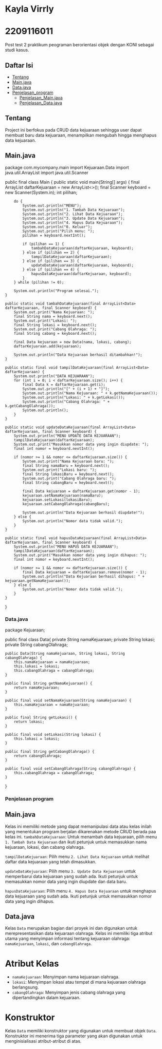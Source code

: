 # Kayla Virrly
# 2209116011
Post test 2 praktikum peograman berorientasi objek dengan KONI sebagai studi kasus.

## Daftar Isi

- [Tentang](#tentang)
- [Main.java](#Main.java)
- [Data.java](#Data.java)
- [Penjelasan_program](#penjelasan_program)
  - [Penjelasan_Main.java](Main.java)
  - [Penjelasan_Data.java](#Data.java)

## Tentang
Project ini berfokus pada CRUD data kejuaraan sehingga user dapat membuat baru data kejuaraan, menampilkan mengubah hingga menghapus data kejuaraan.

## Main.java
  package com.mycompany.main
  import Kejuaraan.Data
  import java.util.ArrayList
  import java.util.Scanner

public final class Main {
    public static void main(String[] args) {
        final ArrayList<Data> daftarKejuaraan = new ArrayList<>();
        final Scanner keyboard = new Scanner(System.in);
        int pilihan;

        do {
            System.out.println("MENU");
            System.out.println("1. Tambah Data Kejuaraan");
            System.out.println("2. Lihat Data Kejuaraan");
            System.out.println("3. Update Data Kejuaraan");
            System.out.println("4. Hapus Data Kejuaraan");
            System.out.println("0. Keluar");
            System.out.print("Pilih menu: ");
            pilihan = keyboard.nextInt();

            if (pilihan == 1) {
                tambahDataKejuaraan(daftarKejuaraan, keyboard);
            } else if (pilihan == 2) {
                tampilDataKejuaraan(daftarKejuaraan);
            } else if (pilihan == 3) {
                updateDataKejuaraan(daftarKejuaraan, keyboard);
            } else if (pilihan == 4) {
                hapusDataKejuaraan(daftarKejuaraan, keyboard);
            }
        } while (pilihan != 0);

        System.out.println("Program selesai.");
    }

    public static void tambahDataKejuaraan(final ArrayList<Data> daftarKejuaraan, final Scanner keyboard) {
        System.out.print("Nama Kejuaraan: ");
        final String nama = keyboard.next();
        System.out.print("Lokasi: ");
        final String lokasi = keyboard.next();
        System.out.print("Cabang Olahraga: ");
        final String cabang = keyboard.next();

        final Data kejuaraan = new Data(nama, lokasi, cabang);
        daftarKejuaraan.add(kejuaraan);

        System.out.println("Data Kejuaraan berhasil ditambahkan!");
    }

    public static final void tampilDataKejuaraan(final ArrayList<Data> daftarKejuaraan) {
        System.out.println("DATA KEJUARAAN");
        for (int i = 0; i < daftarKejuaraan.size(); i++) {
            final Data k = daftarKejuaraan.get(i);
            System.out.println("[" + (i + 1) + "]");
            System.out.println("Nama Kejuaraan: " + k.getNamaKejuaraan());
            System.out.println("Lokasi: " + k.getLokasi());
            System.out.println("Cabang Olahraga: " + k.getCabangOlahraga());
            System.out.println();
        }
    }

    public static void updateDataKejuaraan(final ArrayList<Data> daftarKejuaraan, final Scanner keyboard) {
        System.out.println("MENU UPDATE DATA KEJUARAAN");
        tampilDataKejuaraan(daftarKejuaraan);
        System.out.print("Masukkan nomor data yang ingin diupdate: ");
        final int nomor = keyboard.nextInt();
        
        if (nomor >= 1 && nomor <= daftarKejuaraan.size()) {
            System.out.print("Nama Kejuaraan baru: ");
            final String namaBaru = keyboard.next();
            System.out.print("Lokasi baru: ");
            final String lokasiBaru = keyboard.next();
            System.out.print("Cabang Olahraga baru: ");
            final String cabangBaru = keyboard.next();

            final Data kejuaraan = daftarKejuaraan.get(nomor - 1);
            kejuaraan.setNamaKejuaraan(namaBaru);
            kejuaraan.setLokasi(lokasiBaru);
            kejuaraan.setCabangOlahraga(cabangBaru);

            System.out.println("Data Kejuaraan berhasil diupdate!");
        } else {
            System.out.println("Nomor data tidak valid.");
        }
    }

    public static final void hapusDataKejuaraan(final ArrayList<Data> daftarKejuaraan, final Scanner keyboard) {
        System.out.println("MENU HAPUS DATA KEJUARAAN");
        tampilDataKejuaraan(daftarKejuaraan);
        System.out.print("Masukkan nomor data yang ingin dihapus: ");
        final int nomor = keyboard.nextInt();
        
        if (nomor >= 1 && nomor <= daftarKejuaraan.size()) {
            final Data kejuaraan = daftarKejuaraan.remove(nomor - 1);
            System.out.println("Data Kejuaraan berhasil dihapus: " + kejuaraan.getNamaKejuaraan());
        } else {
            System.out.println("Nomor data tidak valid.");
        }
    }
}

### Data.java
package Kejuaraan;

public final class Data{
    private String namaKejuaraan;
    private String lokasi;
    private String cabangOlahraga;

    public Data(String namaKejuaraan, String lokasi, String cabangOlahraga) {
        this.namaKejuaraan = namaKejuaraan;
        this.lokasi = lokasi;
        this.cabangOlahraga = cabangOlahraga;
    }

    public final String getNamaKejuaraan() {
        return namaKejuaraan;
    }

    public final void setNamaKejuaraan(String namaKejuaraan) {
        this.namaKejuaraan = namaKejuaraan;
    }

    public final String getLokasi() {
        return lokasi;
    }

    public final void setLokasi(String lokasi) {
        this.lokasi = lokasi;
    }

    public final String getCabangOlahraga() {
        return cabangOlahraga;
    }

    public final void setCabangOlahraga(String cabangOlahraga) {
        this.cabangOlahraga = cabangOlahraga;
    }
}


### Penjelasan program

## Main.java
Kelas ini memiliki metode yang dapat memanipulasi data atau kelas inilah yang menentukan program berjalan dikarenakan metode CRUD berada paa kelas ini.
`tambahDataKejuaraan`: Untuk menambah data kejuaraan, pilih menu `1. Tambah Data Kejuaraan` dan ikuti petunjuk untuk memasukkan nama kejuaraan, lokasi, dan cabang olahraga.

`tampilDataKejuaraan`: Pilih menu `2. Lihat Data Kejuaraan` untuk melihat daftar data kejuaraan yang telah dimasukkan.

`updateDataKejuaraan`: Pilih menu `3. Update Data Kejuaraan` untuk memperbarui data kejuaraan yang sudah ada. Ikuti petunjuk untuk memasukkan nomor data yang ingin diupdate dan data baru.

`hapusDataKejuaraan`: Pilih menu `4. Hapus Data Kejuaraan` untuk menghapus data kejuaraan yang sudah ada. Ikuti petunjuk untuk memasukkan nomor data yang ingin dihapus.

## Data.java
Kelas `Data` merupakan bagian dari proyek ini dan digunakan untuk merepresentasikan data kejuaraan olahraga. Kelas ini memiliki tiga atribut utama yang menyimpan informasi tentang kejuaraan olahraga: `namaKejuaraan`, `lokasi`, dan `cabangOlahraga`.

# Atribut Kelas

- `namaKejuaraan`: Menyimpan nama kejuaraan olahraga.
- `lokasi`: Menyimpan lokasi atau tempat di mana kejuaraan olahraga berlangsung.
- `cabangOlahraga`: Menyimpan jenis cabang olahraga yang dipertandingkan dalam kejuaraan.

# Konstruktor

Kelas `Data` memiliki konstruktor yang digunakan untuk membuat objek `Data`. Konstruktor ini menerima tiga parameter yang akan digunakan untuk menginisialisasi atribut-atribut di atas.
